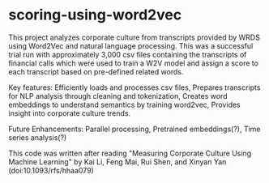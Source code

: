 # scoring-using-word2vec
This project analyzes corporate culture from transcripts provided by WRDS using Word2Vec and natural language processing.
This was a successful trial run with approximately 3,000 csv files containing the transcripts of financial calls which were used to train a W2V model and assign a score to each transcript based on pre-defined related words.

Key features:
Efficiently loads and processes csv files,
Prepares transcripts for NLP analysis through cleaning and tokenization,
Creates word embeddings to understand semantics by training word2vec,
Provides insight into corporate culture trends.

Future Enhancements:
Parallel processing,
Pretrained embeddings(?),
Time series analysis(?)

This code was written after reading "Measuring Corporate Culture Using Machine Learning" by Kai Li, Feng Mai, Rui Shen, and Xinyan Yan (doi:10.1093/rfs/hhaa079)
